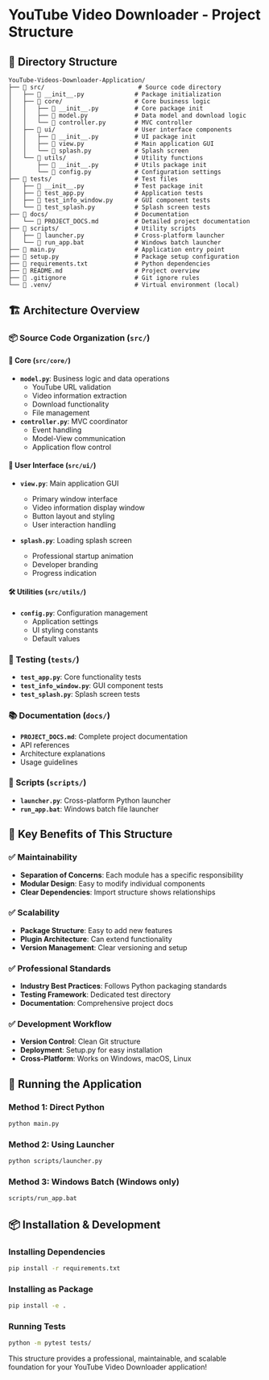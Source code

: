 # YouTube Video Downloader - Project Structure

## 📁 Directory Structure

```
YouTube-Videos-Downloader-Application/
├── 📁 src/                          # Source code directory
│   ├── 📄 __init__.py              # Package initialization
│   ├── 📁 core/                    # Core business logic
│   │   ├── 📄 __init__.py          # Core package init
│   │   ├── 📄 model.py             # Data model and download logic
│   │   └── 📄 controller.py        # MVC controller
│   ├── 📁 ui/                      # User interface components
│   │   ├── 📄 __init__.py          # UI package init
│   │   ├── 📄 view.py              # Main application GUI
│   │   └── 📄 splash.py            # Splash screen
│   └── 📁 utils/                   # Utility functions
│       ├── 📄 __init__.py          # Utils package init
│       └── 📄 config.py            # Configuration settings
├── 📁 tests/                       # Test files
│   ├── 📄 __init__.py              # Test package init
│   ├── 📄 test_app.py              # Application tests
│   ├── 📄 test_info_window.py      # GUI component tests
│   └── 📄 test_splash.py           # Splash screen tests
├── 📁 docs/                        # Documentation
│   └── 📄 PROJECT_DOCS.md          # Detailed project documentation
├── 📁 scripts/                     # Utility scripts
│   ├── 📄 launcher.py              # Cross-platform launcher
│   └── 📄 run_app.bat              # Windows batch launcher
├── 📄 main.py                      # Application entry point
├── 📄 setup.py                     # Package setup configuration
├── 📄 requirements.txt             # Python dependencies
├── 📄 README.md                    # Project overview
├── 📄 .gitignore                   # Git ignore rules
└── 📄 .venv/                       # Virtual environment (local)
```

## 🏗️ Architecture Overview

### 📦 Source Code Organization (`src/`)

#### 🎯 Core (`src/core/`)

- **`model.py`**: Business logic and data operations
  - YouTube URL validation
  - Video information extraction
  - Download functionality
  - File management
- **`controller.py`**: MVC coordinator
  - Event handling
  - Model-View communication
  - Application flow control

#### 🎨 User Interface (`src/ui/`)

- **`view.py`**: Main application GUI

  - Primary window interface
  - Video information display window
  - Button layout and styling
  - User interaction handling

- **`splash.py`**: Loading splash screen
  - Professional startup animation
  - Developer branding
  - Progress indication

#### 🛠️ Utilities (`src/utils/`)

- **`config.py`**: Configuration management
  - Application settings
  - UI styling constants
  - Default values

### 🧪 Testing (`tests/`)

- **`test_app.py`**: Core functionality tests
- **`test_info_window.py`**: GUI component tests
- **`test_splash.py`**: Splash screen tests

### 📚 Documentation (`docs/`)

- **`PROJECT_DOCS.md`**: Complete project documentation
- API references
- Architecture explanations
- Usage guidelines

### 🚀 Scripts (`scripts/`)

- **`launcher.py`**: Cross-platform Python launcher
- **`run_app.bat`**: Windows batch file launcher

## 🔧 Key Benefits of This Structure

### ✅ **Maintainability**

- **Separation of Concerns**: Each module has a specific responsibility
- **Modular Design**: Easy to modify individual components
- **Clear Dependencies**: Import structure shows relationships

### ✅ **Scalability**

- **Package Structure**: Easy to add new features
- **Plugin Architecture**: Can extend functionality
- **Version Management**: Clear versioning and setup

### ✅ **Professional Standards**

- **Industry Best Practices**: Follows Python packaging standards
- **Testing Framework**: Dedicated test directory
- **Documentation**: Comprehensive project docs

### ✅ **Development Workflow**

- **Version Control**: Clean Git structure
- **Deployment**: Setup.py for easy installation
- **Cross-Platform**: Works on Windows, macOS, Linux

## 🚀 Running the Application

### Method 1: Direct Python

```bash
python main.py
```

### Method 2: Using Launcher

```bash
python scripts/launcher.py
```

### Method 3: Windows Batch (Windows only)

```bash
scripts/run_app.bat
```

## 📦 Installation & Development

### Installing Dependencies

```bash
pip install -r requirements.txt
```

### Installing as Package

```bash
pip install -e .
```

### Running Tests

```bash
python -m pytest tests/
```

This structure provides a professional, maintainable, and scalable foundation for your YouTube Video Downloader application!
